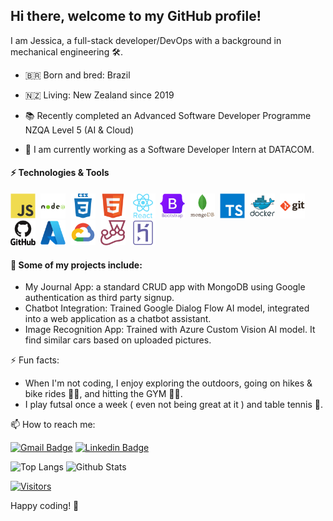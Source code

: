 ## Hi there, welcome to my GitHub profile!

I am Jessica, a full-stack developer/DevOps with a background in mechanical engineering 🛠.  

* 🇧🇷 Born and bred: Brazil 

* 🇳🇿 Living: New Zealand since 2019  

* 📚 Recently completed an Advanced Software Developer Programme NZQA Level 5 (AI & Cloud) 

* 🌱 I am currently working as a Software Developer Intern at DATACOM.  

#### ⚡ Technologies & Tools
<img src="https://github.com/devicons/devicon/blob/master/icons/javascript/javascript-original.svg" title="JavaScript" alt="JavaScript" width="40" height="40"/>&nbsp;
<img src="https://github.com/devicons/devicon/blob/master/icons/nodejs/nodejs-original-wordmark.svg" title="NodeJS" alt="NodeJS" width="40" height="40"/>&nbsp;
<img src="https://github.com/devicons/devicon/blob/master/icons/css3/css3-plain-wordmark.svg"  title="CSS3" alt="CSS" width="40" height="40"/>&nbsp;
<img src="https://github.com/devicons/devicon/blob/master/icons/html5/html5-original.svg" title="HTML5" alt="HTML" width="40" height="40"/>&nbsp;
<img src="https://github.com/devicons/devicon/blob/master/icons/react/react-original-wordmark.svg" title="React" alt="React" width="40" height="40"/>&nbsp;
<img src="https://github.com/devicons/devicon/blob/master/icons/bootstrap/bootstrap-original-wordmark.svg" title="Bootstrap" alt="Bootstrap" width="40" height="40"/>&nbsp;
<img src="https://github.com/devicons/devicon/blob/master/icons/mongodb/mongodb-original-wordmark.svg" title="Bootstrap" alt="Bootstrap" width="40" height="40"/>&nbsp;
<img src="https://github.com/devicons/devicon/blob/master/icons/typescript/typescript-original.svg" title="Bootstrap" alt="Bootstrap" width="40" height="40"/>&nbsp;
<img src="https://github.com/devicons/devicon/blob/master/icons/docker/docker-original-wordmark.svg" title="Bootstrap" alt="Bootstrap" width="40" height="40"/>&nbsp;
<img src="https://github.com/devicons/devicon/blob/master/icons/git/git-original-wordmark.svg" title="Git" alt="Git" width="40" height="40"/>&nbsp;
<img src="https://github.com/devicons/devicon/blob/master/icons//github/github-original-wordmark.svg" title="github" alt="github" width="40" height="40"/>&nbsp;
<img src="https://github.com/devicons/devicon/blob/master/icons/azure/azure-original.svg" title="azure" alt="azure" width="40" height="40"/>&nbsp;
<img src="https://github.com/devicons/devicon/blob/master/icons/googlecloud/googlecloud-original.svg" title="googlecloud" alt="googlecloud" width="40" height="40"/>&nbsp;
<img src="https://github.com/devicons/devicon/blob/master/icons/jest/jest-plain.svg" title="jest" alt="jest" width="40" height="40"/>&nbsp;
<img src="https://github.com/devicons/devicon/blob/master/icons/heroku/heroku-original.svg" title="heroku" alt="heroku" width="40" height="40"/>&nbsp;

#### 🚀 Some of my projects include:
* My Journal App: a standard CRUD app with MongoDB using Google authentication as third party signup.  
* Chatbot Integration: Trained Google Dialog Flow AI model, integrated into a web application as a chatbot assistant.  
* Image Recognition App: Trained with Azure Custom Vision AI model. It find similar cars based on uploaded pictures.
  
⚡ Fun facts: 
*  When I'm not coding, I enjoy exploring the outdoors, going on hikes & bike rides 🚴‍♀️, and hitting the GYM 🏋️‍♀️.
* I play futsal once a week ( even not being great at it ) and table tennis 🏓.

📫 How to reach me:

[![Gmail Badge](https://img.shields.io/badge/-motajessicaa@gmail.com-c14438?style=default&logo=Gmail&logoColor=white&link=mailto:motajessicaa@gmail.com)](mailto:motajessicaa@gmail.com)
[![Linkedin Badge](https://img.shields.io/badge/-Jessica_Mota-blue?style=default&logo=Linkedin&logoColor=white&link=https://www.linkedin.com/in/jessica-mota-106b501a4/)](https://www.linkedin.com/in/jessica-mota-106b501a4/)

![Top Langs](https://github-readme-stats.vercel.app/api/top-langs/?username=motajessica&hide=TeX&layout=compact)
![Github Stats](https://github-readme-stats.vercel.app/api?username=motajessica&count_private=true&show_icons=true&include_all_commits=true)


[![Visitors](https://api.visitorbadge.io/api/visitors?path=https%3A%2F%2Fgithub.com%2Fmotajessica%2Fmotajessica&label=Visitors&labelColor=%23697689&countColor=%23d9e3f0)](https://visitorbadge.io/status?path=https%3A%2F%2Fgithub.com%2Fmotajessica%2Fmotajessica)

Happy coding! 🚀
